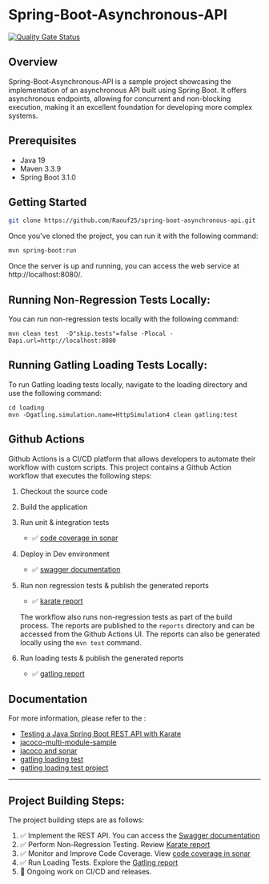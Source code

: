 # Spring-Boot-Asynchronous-API
[![Quality Gate Status](https://sonarcloud.io/api/project_badges/measure?project=Raouf25_spring-boot-asynchronous-api&metric=alert_status)](https://sonarcloud.io/summary/new_code?id=Raouf25_spring-boot-asynchronous-api)


## Overview
Spring-Boot-Asynchronous-API is a sample project showcasing the implementation of an asynchronous API built using Spring Boot. It offers asynchronous endpoints, allowing for concurrent and non-blocking execution, making it an excellent foundation for developing more complex systems.

## Prerequisites
* Java 19
* Maven 3.3.9
* Spring Boot 3.1.0

## Getting Started
```bash
git clone https://github.com/Raouf25/spring-boot-asynchronous-api.git
```
Once you've cloned the project, you can run it with the following command:

```bash
mvn spring-boot:run
```
Once the server is up and running, you can access the web service at http://localhost:8080/.

## Running Non-Regression Tests Locally:
You can run non-regression tests locally with the following command:
```shell
mvn clean test  -D"skip.tests"=false -Plocal -Dapi.url=http://localhost:8080 
```

## Running Gatling Loading Tests Locally:
To run Gatling loading tests locally, navigate to the loading directory and use the following command:
```shell
cd loading
mvn -Dgatling.simulation.name=HttpSimulation4 clean gatling:test
```

## Github Actions
Github Actions is a CI/CD platform that allows developers to automate their workflow with custom scripts. This project contains a Github Action workflow that executes the following steps:

1. Checkout the source code
2. Build the application
3. Run unit & integration tests
   - ✅ [code coverage in sonar](https://sonarcloud.io/summary/new_code?id=Raouf25_spring-boot-asynchronous-api)
4. Deploy in Dev environment
   - ✅ [swagger documentation](https://spring-boot-asynchronous-api.fly.dev/swagger-ui/index.html)
5. Run non regression tests & publish the generated reports
   - ✅ [karate report](https://raouf25.github.io/spring-boot-asynchronous-api/karate/karate-summary.html)
   
   The workflow also runs non-regression tests as part of the build process. The reports are published to the `reports` directory and can be accessed from the Github Actions UI. The reports can also be generated locally using the `mvn test` command.
6. Run loading tests & publish the generated reports
   - ✅ [gatling report](https://raouf25.github.io/spring-boot-asynchronous-api/gatling/summary.html)

## Documentation
For more information, please refer to the :
- [Testing a Java Spring Boot REST API with Karate](https://semaphoreci.com/community/tutorials/testing-a-java-spring-boot-rest-api-with-karate)
- [jacoco-multi-module-sample](https://medium.com/javarevisited/merging-integration-unit-and-functional-test-reports-with-jacoco-de5cde9b56e1)
- [jacoco and sonar](https://www.baeldung.com/sonarqube-jacoco-code-coverage)
- [gatling loading test](https://github.com/krizsan/gatling-examples)
- [gatling loading test project](https://github.com/Automation-Test-Starter/gatling-maven-scala-demo)

---------------
## Project Building Steps:
The project building steps are as follows:
1. ✅ Implement the REST API. You can access the [Swagger documentation](https://spring-boot-asynchronous-api.fly.dev/swagger-ui/index.html)
2. ✅ Perform Non-Regression Testing. Review [Karate report](https://raouf25.github.io/spring-boot-asynchronous-api/karate/karate-summary.html)
3. ✅ Monitor and Improve Code Coverage. View [code coverage in sonar](https://sonarcloud.io/summary/new_code?id=Raouf25_spring-boot-asynchronous-api)
4. ✅ Run Loading Tests. Explore the [Gatling report](https://raouf25.github.io/spring-boot-asynchronous-api/gatling/summary.html)
5. 🚧 Ongoing work on CI/CD and releases.
